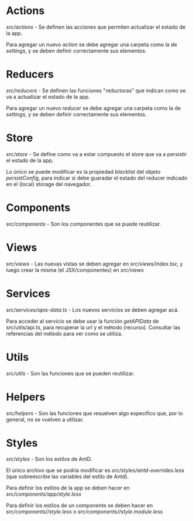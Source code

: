 # Actions

_src/actions_ - Se definen las acciones que permiten actualizar el estado de la app.

Para agregar un nuevo _action_ se debe agregar una carpeta como la de _settings_, y se deben definir correctamente sus elementos.

# Reducers

_src/reducers_ - Se definen las funciones "reductoras" que indican como se va a actualizar el estado de la app.

Para agregar un nuevo _reducer_ se debe agregar una carpeta como la de _settings_, y se deben definir correctamente sus elementos.

# Store

_src/store_ - Se define como va a estar compuesto el store que va a persistir el estado de la app.

Lo único se puede modificar es la propiedad _blacklist_ del objeto _persistConfig_, para indicar si debe guaradar el estado del reducer indicado en el (local) storage del navegador.

# Components

_src/components_ - Son los componentes que se puede reutilizar.

# Views

_src/views_ - Las nuevas vistas se deben agregar en _src/views/index.tsx_, y luego crear la misma (el JSX/componentes) en _src/views_

# Services

_src/services/apis-data.ts_ - Los nuevos servicios se deben agregar acá.

Para acceder al servicio se debe usar la función _getAPIData_ de src/utils/api.ts, para recuperar la url y el método (recurso). Consultar las referencias del método para ver como se utiliza.

# Utils

_src/utils_ - Son las funciones que se pueden reutilizar.

# Helpers

_src/helpers_ - Son las funciones que resuelven algo específico que, por lo general, no se vuelven a utilizar.

# Styles

_src/styles_ - Son los estilos de AntD.

El único archivo que se podría modificar es _src/styles/antd-overrides.less_ (que sobreescribe las variables del estilo de Antd).

Para definir los estilos de la app se deben hacer en _src/components/app/style.less_

Para definir los estilos de un componente se deben hacer en _src/components/<componente>/style.less_ o _src/components/<componente>/style.module.less_
